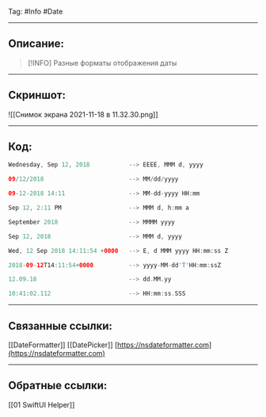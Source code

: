 Tag: #Info #Date 

---
## Описание:

> [!INFO] Разные форматы отображения даты 

---
## Скриншот:

![[Снимок экрана 2021-11-18 в 11.32.30.png]]

---
## Код:

``` swift
Wednesday, Sep 12, 2018           --> EEEE, MMM d, yyyy

09/12/2018                        --> MM/dd/yyyy

09-12-2018 14:11                  --> MM-dd-yyyy HH:mm

Sep 12, 2:11 PM                   --> MMM d, h:mm a

September 2018                    --> MMMM yyyy

Sep 12, 2018                      --> MMM d, yyyy

Wed, 12 Sep 2018 14:11:54 +0000   --> E, d MMM yyyy HH:mm:ss Z

2018-09-12T14:11:54+0000          --> yyyy-MM-dd'T'HH:mm:ssZ

12.09.18                          --> dd.MM.yy

10:41:02.112                      --> HH:mm:ss.SSS

```

---
## Связанные ссылки:

[[DateFormatter]]
[[DatePicker]]
[https://nsdateformatter.com](https://nsdateformatter.com)

---
## Обратные ссылки:

[[01 SwiftUI Helper]]